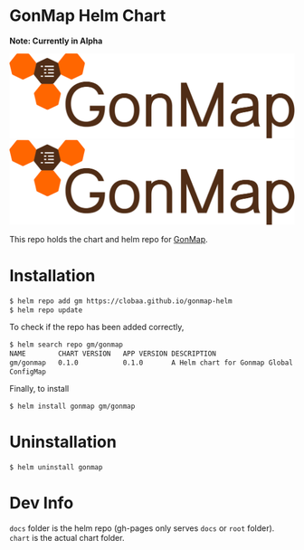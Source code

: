 # GonMap Helm Chart
**Note: Currently in Alpha**

![Logo](https://github.com/clobaa/gonmap/blob/main/logo.svg)
<img src="https://github.com/clobaa/gonmap/blob/main/logo.svg">

This repo holds the chart and helm repo for [GonMap](https://github.com/clobaa/gonmap).

# Installation
```
$ helm repo add gm https://clobaa.github.io/gonmap-helm
$ helm repo update
```

To check if the repo has been added correctly,
```
$ helm search repo gm/gonmap
NAME      	CHART VERSION	APP VERSION	DESCRIPTION                              
gm/gonmap	0.1.0        	0.1.0      	A Helm chart for Gonmap Global ConfigMap
```

Finally, to install
```
$ helm install gonmap gm/gonmap
```

# Uninstallation
```
$ helm uninstall gonmap
```

# Dev Info
`docs` folder is the helm repo (gh-pages only serves `docs` or `root` folder).
`chart` is the actual chart folder. 